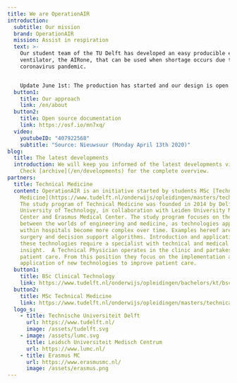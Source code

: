 ```yaml
---
title: We are OperationAIR
introduction:
  subtitle: Our mission
  brand: OperationAIR
  mission: Assist in respiration
  text: >-
    Our student team of the TU Delft has developed an easy producible emergency
    ventilator, the AIRone, that can be used when shortage occurs due to the
    coronavirus pandemic.


    Update June 1st: The production has started and our design is open source available. The team of OperationAIR is currently finishing up.
  button1:
    title: Our approach
    link: /en/about
  button2:
    title: Open source documentation
    link: https://osf.io/mn7xq/
  video:
    youtubeID: "407922568"
    subtitle: "Source: Nieuwsuur (Monday April 13th 2020)"
blog:
  title: The latest developments
  introduction: We will keep you informed of the latest developments via our blog.
    Check [archive](/en/developments) for the complete overview.
partners:
  title: Technical Medicine
  content: OperationAIR is an initiative started by students MSc [Technical
    Medicine](https://www.tudelft.nl/onderwijs/opleidingen/masters/technical-medicine/msc-technical-medicine/).
    The study program of Technical Medicine was founded in 2014 by Delft
    University of Technology, in collaboration with Leiden University Medical
    Center and Erasmus Medical Center. The study program focuses on the gap
    between the worlds of engineering and medicine, as technologies applied
    within hospitals become more complex over time. Examples hereof are robotic
    surgery and decision support algorithms. Introduction and application of
    these technologies require a specialist with technical and medical
    insight.  A Technical Physician operates in the clinic and partakes in
    patient care. From this position they focus on the implementation and
    application of new technologies to improve patient care.
  button1:
    title: BSc Clinical Technology
    link: https://www.tudelft.nl/onderwijs/opleidingen/bachelors/kt/bsc-klinische-technologie/
  button2:
    title: MSc Technical Medicine
    link: https://www.tudelft.nl/onderwijs/opleidingen/masters/technical-medicine/msc-technical-medicine/
  logo_s:
    - title: Technische Universiteit Delft
      url: https://www.tudelft.nl/
      image: /assets/tudelft.svg
    - image: /assets/lumc.svg
      title: Leidsch Universiteit Medisch Centrum
      url: https://www.lumc.nl/
    - title: Erasmus MC
      url: https://www.erasmusmc.nl/
      image: /assets/erasmus.png
---
```

